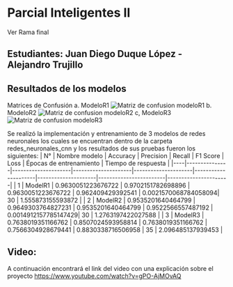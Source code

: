 # Parcial Inteligentes II

Ver Rama final

## Estudiantes: Juan Diego Duque López - Alejandro Trujillo

## Resultados de los modelos
Matrices de Confusión
a. ModeloR1
![Matriz de confusion modeloR1](https://drive.google.com/uc?export=view&id=1LZra-x50Yy6JyNREMDTg8oxfWYvrCOEY)
b. ModeloR2
![Matriz de confusion modeloR2](https://drive.google.com/file/d/1EMV6KRJz5DnCmm-rC0NJgB0kMOkJmvrn/view?usp=share_link)
c, ModeloR3
![Matriz de confusion modeloR3](https://drive.google.com/file/d/1Hg-gv1Lfd-fhhKdoEf8sI9ZbzuBCk3M4/view?usp=share_link)

Se realizó la implementación y entrenamiento de 3 modelos de redes neuronales los cuales se encuentran dentro de la carpeta redes_neuronales_cnn y los resultados de sus pruebas fueron los siguientes:
| N° | Nombre modelo | Accuracy | Precision | Recall | F1 Score | Loss | Épocas de entrenamiento | Tiempo de respuesta |
|----|---------------|---------------------|---------------------|---------------------|---------------------|---------------------|------------------------|----------------------|
| 1 | ModelR1 | 0.9630051223676722 | 0.9702151782698896 | 0.9630051223676722 | 0.962409429392541 | 0.0021570068784058094| 30 | 1.555873155593872 |
| 2 | ModelR2 | 0.9535201640464799 | 0.9649303764827231 | 0.9535201640464799 | 0.9522566557487192 | 0.0014912157785147429| 30 | 1.2763197422027588 |
| 3 | ModelR3 | 0.7638019351166762 | 0.8507024593958814 | 0.7638019351166762 | 0.7566304928679441 | 0.8830338716506958 | 35 | 2.096485137939453 |

## Video:

A continuación encontrará el link del video con una explicación sobre el proyecto
https://www.youtube.com/watch?v=gPO-AjMOvAQ
